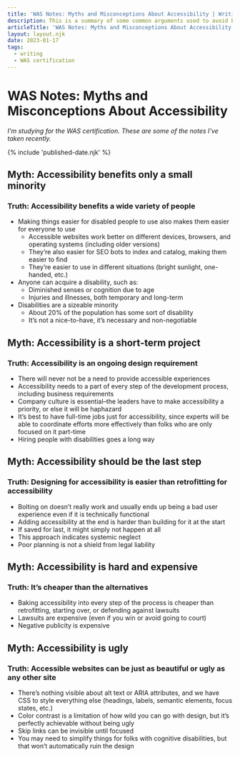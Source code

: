 ```yaml
---
title: 'WAS Notes: Myths and Misconceptions About Accessibility | Writing | Dustin Whisman'
description: This is a summary of some common arguments used to avoid building for accessibility and why those arguments are ultimately wrong.
articleTitle: 'WAS Notes: Myths and Misconceptions About Accessibility'
layout: layout.njk
date: 2023-01-17
tags:
  - writing
  - WAS certification
---
```


# WAS Notes: Myths and Misconceptions About Accessibility

_I'm studying for the WAS certification. These are some of the notes I've taken recently._

{% include 'published-date.njk' %}

## Myth: Accessibility benefits only a small minority

### Truth: Accessibility benefits a wide variety of people

- Making things easier for disabled people to use also makes them easier for everyone to use
  - Accessible websites work better on different devices, browsers, and operating systems (including older versions)
  - They’re also easier for SEO bots to index and catalog, making them easier to find
  - They’re easier to use in different situations (bright sunlight, one-handed, etc.)
- Anyone can acquire a disability, such as:
  - Diminished senses or cognition due to age
  - Injuries and illnesses, both temporary and long-term
- Disabilities are a sizeable minority
  - About 20% of the population has some sort of disability
  - It’s not a nice-to-have, it’s necessary and non-negotiable

## Myth: Accessibility is a short-term project

### Truth: Accessibility is an ongoing design requirement

- There will never not be a need to provide accessible experiences
- Accessibility needs to a part of every step of the development process, including business requirements
- Company culture is essential–the leaders have to make accessibility a priority, or else it will be haphazard
- It’s best to have full-time jobs just for accessibility, since experts will be able to coordinate efforts more effectively than folks who are only focused on it part-time
- Hiring people with disabilities goes a long way

## Myth: Accessibility should be the last step

### Truth: Designing for accessibility is easier than retrofitting for accessibility

- Bolting on doesn’t really work and usually ends up being a bad user experience even if it is technically functional
- Adding accessibility at the end is harder than building for it at the start
- If saved for last, it might simply not happen at all
- This approach indicates systemic neglect
- Poor planning is not a shield from legal liability

## Myth: Accessibility is hard and expensive

### Truth: It’s cheaper than the alternatives

- Baking accessibility into every step of the process is cheaper than retrofitting, starting over, or defending against lawsuits
- Lawsuits are expensive (even if you win or avoid going to court)
- Negative publicity is expensive

## Myth: Accessibility is ugly

### Truth: Accessible websites can be just as beautiful or ugly as any other site

- There’s nothing visible about alt text or ARIA attributes, and we have CSS to style everything else (headings, labels, semantic elements, focus states, etc.)
- Color contrast is a limitation of how wild you can go with design, but it’s perfectly achievable without being ugly
- Skip links can be invisible until focused
- You may need to simplify things for folks with cognitive disabilities, but that won’t automatically ruin the design
